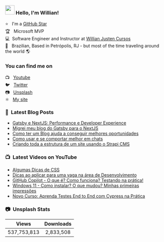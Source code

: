 ### <img src="https://media.giphy.com/media/hvRJCLFzcasrR4ia7z/giphy.gif" width="30px"> Hello, I'm Willian!

⭐ &nbsp; I'm a [GitHub Star](https://stars.github.com/profiles/willianjusten/) <br>
🏆 &nbsp; Microsoft MVP <br>
💻 &nbsp;Software Engineer and Instructor at [Willian Justen Cursos](https://willianjusten.com.br/cursos) <br>
🏡 &nbsp; Brazilian, Based in Petrópolis, RJ - but most of the time traveling around the world 🌎

### You can find me on

📺 &nbsp; [Youtube](https://www.youtube.com/WillianJustenCursos/?sub_confirmation=1) <br>
🐦 &nbsp; [Twitter](https://twitter.com/Willian_justen) <br>
📷 &nbsp; [Unsplash](https://unsplash.com/@willianjusten) <br>
⚛️ &nbsp; [My site](https://willianjusten.com.br) <br>

### 📕 &nbsp;Latest Blog Posts

<!-- BLOG:START -->
- [Gatsby e NextJS: Performance e Developer Experience](https://willianjusten.com.br/gatsby-e-nextjs-performance-e-developer-experience)
- [Migrei meu blog do Gatsby para o NextJS](https://willianjusten.com.br/migrei-meu-blog-do-gatsby-para-o-nextjs)
- [Como ter um Blog ajuda a conseguir melhores oportunidades](https://willianjusten.com.br/como-ter-um-blog-ajuda-a-conseguir-oportunidades)
- [Como usar e se comportar melhor em chats](https://willianjusten.com.br/como-usar-e-se-comportar-melhor-em-chats)
- [Criando toda a estrutura de um site usando o Strapi CMS](https://willianjusten.com.br/criando-toda-a-estrutura-de-um-site-usando-o-strapi-cms)
<!-- BLOG:END -->

### 📺 &nbsp;Latest Videos on YouTube

<!-- YOUTUBE:START -->
- [Algumas Dicas de CSS](https://www.youtube.com/watch?v=bOdrGg5oc3E)
- [Dicas ao aplicar para uma vaga na área de Desenvolvimento](https://www.youtube.com/watch?v=njwAbZrO-LQ)
- [GitHub Copilot - O que é? Como funciona? Testando na prática!](https://www.youtube.com/watch?v=EGiXsfyBST8)
- [Windows 11 - Como instalar? O que mudou? Minhas primeiras impressões](https://www.youtube.com/watch?v=9OEyNgKwMzs)
- [Novo Curso: Aprenda Testes End to End com Cypress na Prática](https://www.youtube.com/watch?v=ePXUbsbBjLY)
<!-- YOUTUBE:END -->

### 📷 &nbsp;Unsplash Stats

<!-- UNSPLASH-STATS:START -->
| **Views**         | **Downloads**        |
|:-----------------:|:--------------------:|
|537,753,813   | 2,833,508 |
<!-- UNSPLASH-STATS:END -->
